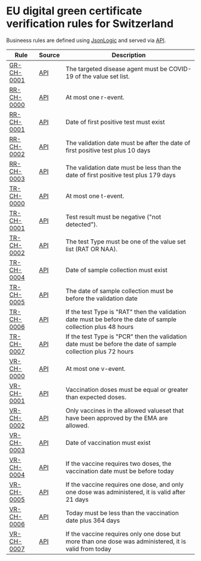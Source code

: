 # EU digital green certificate verification rules for Switzerland

Busineess rules are defined using [JsonLogic](https://jsonlogic.com) and served via [API](https://dgca-businessrule-service-test.ezdrav.si/rules/CH).

| Rule | Source | Description |
| ---- | ------ | ----------- |
| [GR-CH-0001](GR-CH-0001.json) | [API](https://dgca-businessrule-service-test.ezdrav.si/rules/CH/f4e0acac6a7e2b556516d8c3ae51277c4102e7e386a59d26b6ea7b693ff8d54f) | The targeted disease agent must be COVID-19 of the value set list. |
| [RR-CH-0000](RR-CH-0000.json) | [API](https://dgca-businessrule-service-test.ezdrav.si/rules/CH/32b06439b3a146dab27c726837dda7e88a403b9cbee543d41a64b59e52e034a1) | At most one r-event. |
| [RR-CH-0001](RR-CH-0001.json) | [API](https://dgca-businessrule-service-test.ezdrav.si/rules/CH/6c3637608730d6885155b835bd5c8f82a4b926e02fd3cd75500e6860c3ceac73) | Date of first positive test must exist |
| [RR-CH-0002](RR-CH-0002.json) | [API](https://dgca-businessrule-service-test.ezdrav.si/rules/CH/6b6b52f4c8a290d02efff64762e50aa3b6d8624cdccef55d04a42b0f4e2614c7) | The validation date must be after the date of first positive test plus 10 days |
| [RR-CH-0003](RR-CH-0003.json) | [API](https://dgca-businessrule-service-test.ezdrav.si/rules/CH/da02b0826dca3a4b914d2af2cca3058d78142c3f810135e4b1008595e365c3be) | The validation date must be less than the date of first positive test plus 179 days |
| [TR-CH-0000](TR-CH-0000.json) | [API](https://dgca-businessrule-service-test.ezdrav.si/rules/CH/55891d5fcb9b91a8aa31df811337643733cae56a0804c8fbfbd96a8046c0ebae) | At most one t-event. |
| [TR-CH-0001](TR-CH-0001.json) | [API](https://dgca-businessrule-service-test.ezdrav.si/rules/CH/b9c748f80ca9d4ed73187ca84af74f31c35c608099f65c87c9fce26be28a9810) | Test result must be negative ("not detected"). |
| [TR-CH-0002](TR-CH-0002.json) | [API](https://dgca-businessrule-service-test.ezdrav.si/rules/CH/cf3badc50e1250fe55de1d2d35a57d17f97d020c4eea5584de032af5d5a4d8f4) | The test Type must be one of the value set list (RAT OR NAA). |
| [TR-CH-0004](TR-CH-0004.json) | [API](https://dgca-businessrule-service-test.ezdrav.si/rules/CH/6c6c65c84b276b97fed65b5d250182d6e0153918223224cef603f53043e4dcaa) | Date of sample collection must exist |
| [TR-CH-0005](TR-CH-0005.json) | [API](https://dgca-businessrule-service-test.ezdrav.si/rules/CH/00a126ecbb8c103f03fcfa96ec8d61125e5d2b14898d70c5b5e4b2fca7e50365) | The date of sample collection must be before the validation date |
| [TR-CH-0006](TR-CH-0006.json) | [API](https://dgca-businessrule-service-test.ezdrav.si/rules/CH/cf30105f01e6e89bc6318bb6333a80e0d2af35dd835f0f12d7b979e0ac27acd2) | If the test Type is "RAT" then the validation date must be before the date of sample collection plus 48 hours |
| [TR-CH-0007](TR-CH-0007.json) | [API](https://dgca-businessrule-service-test.ezdrav.si/rules/CH/a4697b17072c85961f52a24407e0b8b1f4cd71728339abf18468f7bff9ee9775) | If the test Type is "PCR" then the validation date must be before the date of sample collection plus 72 hours |
| [VR-CH-0000](VR-CH-0000.json) | [API](https://dgca-businessrule-service-test.ezdrav.si/rules/CH/0586c5d172680d040b59a9ebbd3fed70b8aa88f024a17ae3421f01221a0b2c1e) | At most one v-event. |
| [VR-CH-0001](VR-CH-0001.json) | [API](https://dgca-businessrule-service-test.ezdrav.si/rules/CH/85dc735663adab42e03ac8821a57494cc1960be44160f982ceb613f1475d9987) | Vaccination doses must be equal or greater than expected doses. |
| [VR-CH-0002](VR-CH-0002.json) | [API](https://dgca-businessrule-service-test.ezdrav.si/rules/CH/cf031ce8cf277c6f823fe3dfb76cfdfe6c875137f0bed05cfa76bda2f3b00cc2) | Only vaccines in the allowed valueset that have been approved by the EMA are allowed. |
| [VR-CH-0003](VR-CH-0003.json) | [API](https://dgca-businessrule-service-test.ezdrav.si/rules/CH/9864cb1e3881bb131744241e243bbc8ded4ca1ec842126313e0a379629dd5e7b) | Date of vaccination must exist |
| [VR-CH-0004](VR-CH-0004.json) | [API](https://dgca-businessrule-service-test.ezdrav.si/rules/CH/b8bebf545708d8a36694e778f719350480874599d06f7e8ba42a363dcde0e1ae) | If the vaccine requires two doses, the vaccination date must be before today |
| [VR-CH-0005](VR-CH-0005.json) | [API](https://dgca-businessrule-service-test.ezdrav.si/rules/CH/a22b73e1fc918cc109f65ad357e79f5c6f2e21f5346148a65aef823c95a9c1cc) | If the vaccine requires one dose, and only one dose was administered, it is valid after 21 days  |
| [VR-CH-0006](VR-CH-0006.json) | [API](https://dgca-businessrule-service-test.ezdrav.si/rules/CH/d7544a323b27c4a4ca1ec73fc4f036fa4804633cf100636b0ab220f858467725) | Today must be less than the vaccination date plus 364 days |
| [VR-CH-0007](VR-CH-0007.json) | [API](https://dgca-businessrule-service-test.ezdrav.si/rules/CH/133a6ac0f90855fe6555ce12a2e14a9965deb4a80dbcf0b977ad2d0bfdaf1f1e) | If the vaccine requires only one dose but more than one dose was administered, it is valid from today  |
